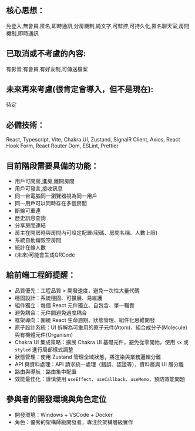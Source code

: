 ﻿## 核心思想：
免登入,無會員,匿名,即時通訊,分房機制,純文字,可監控,可持久化,匿名聊天室,房間機制,即時通訊

## 已取消或不考慮的內容:
有影音,有會員,有好友制,可傳送檔案

## 未來再來考慮(很肯定會導入，但不是現在):
待定

## 必備技術：
React, Typescript, Vite, Chakra UI, Zustand, SignalR Client, Axios, React Hook Form, React Router Dom, ESLint, Prettier

## 目前階段需要具備的功能：
- 用戶可開房,進房,離開房間
- 用戶可發言,接收訊息
- 同一台電腦同一瀏覽器視為同一用戶
- 同一用戶可以同時存在多個房間
- 斷線可重連
- 歷史訊息查詢
- 分享房間連結
- 房主在開房時與房間內可設定配置(密碼、房間名稱、人數上限)
- 系統自動銷毀空房間
- 統計在線人數
- (未來)可能會生成QRCode

## 給前端工程師提醒：
- 品質優先：工程品質 > 開發速度，避免一次性大量代碼
- 穩固設計：系統穩固、可擴展、易維護
- 組件獨立：每個 React 元件獨立、自包含、單一職責
- 避免耦合：元件間避免過度耦合
- 框架導向：圍繞 React 生命週期、狀態管理、組件化思維開發
- 原子設計系統：UI 拆解為可重用的原子元件(Atom)，組合成分子(Molecule)與有機體元件(Organism)
- Chakra UI 集成策略：擴展 Chakra UI 基礎元件，避免從零開始，使用 `sx` 或 `styled` 進行局部樣式調整
- 狀態管理：使用 Zustand 管理全域狀態，將渲染與業務邏輯分離
- API 與資料處理：API 請求統一處理（錯誤、認證等），資料層與 UI 層分離
- 路由與導航：路由集中配置
- 效能最佳化：謹慎使用 `useEffect`、`useCallback`、`useMemo`，預防效能問題

## 參與者的開發環境與角色定位
- 開發環境：Windows + VSCode + Docker
- 角色：優秀的架構師級開發者，專注於架構層級實作